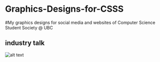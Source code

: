 # Graphics-Designs-for-CSSS
#My graphics designs for social media and websites of Computer Science Student Society @ UBC
<h2>industry talk</h2>

![alt text](https://raw.githubusercontent.com/superzzp/Graphics-Designs-for-CSSS/master/Industry%20Talk.jpg)
